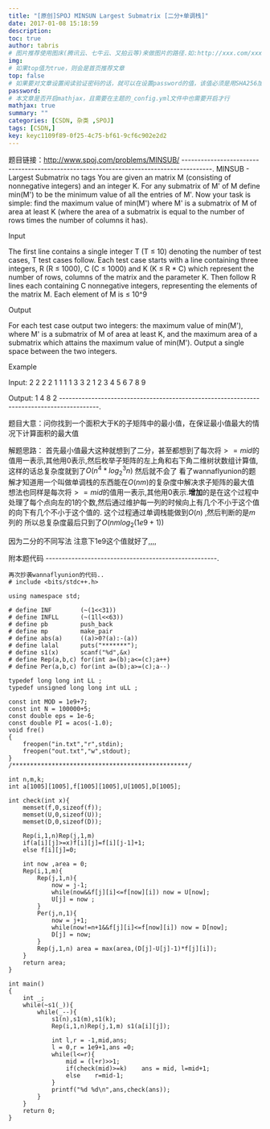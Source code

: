 ```yaml
---
title: "[原创]SPOJ MINSUN Largest Submatrix [二分+单调栈]"
date: 2017-01-08 15:18:59
description:
toc: true
author: tabris
# 图片推荐使用图床(腾讯云、七牛云、又拍云等)来做图片的路径.如:http://xxx.com/xxx.jpg
img:
# 如果top值为true，则会是首页推荐文章
top: false
# 如果要对文章设置阅读验证密码的话，就可以在设置password的值，该值必须是用SHA256加密后的密码，防止被他人识破
password:
# 本文章是否开启mathjax，且需要在主题的_config.yml文件中也需要开启才行
mathjax: true
summary: ""
categories: [CSDN, 杂类 ,SPOJ]
tags: [CSDN,]
key: keyc1109f89-0f25-4c75-bf61-9cf6c902e2d2
---
```


题目链接：http://www.spoj.com/problems/MINSUB/
---------------------------------------------------------------------------------------.
MINSUB - Largest Submatrix
no tags
You are given an matrix M (consisting of nonnegative integers) and an integer K.  For any submatrix of M' of M define min(M') to be the minimum value of all the entries of M'.  Now your task is simple:  find the maximum value of min(M') where M' is a submatrix of M of area at least K (where the area of a submatrix is equal to the number of rows times the number of columns it has).

Input

The first line contains a single integer T (T ≤ 10) denoting the number of test cases, T test cases follow.  Each test case starts with a line containing three integers, R (R ≤ 1000), C (C ≤ 1000) and K (K ≤ R * C) which represent the number of rows, columns of the matrix and the parameter K.  Then follow R lines each containing C nonnegative integers, representing the elements of the matrix M.  Each element of M is ≤ 10^9

Output

For each test case output two integers:  the maximum value of min(M'), where M' is a submatrix of M of area at least K, and the maximum area of a submatrix which attains the maximum value of min(M').  Output a single space between the two integers.

Example

Input:
2
2 2 2
1 1
1 1
3 3 2
1 2 3
4 5 6
7 8 9

Output:
1 4
8 2
------------------------------------------------------------------------------------------.

题目大意：问你找到一个面积大于K的子矩阵中的最小值，在保证最小值最大的情况下计算面积的最大值


解题思路：
首先最小值最大这种就想到了二分，甚至都想到了每次将$>=mid$的值用一表示,其他用0表示,然后枚举子矩阵的左上角和右下角二维树状数组计算值,这样的话总复杂度就到了$O(n^4*log_2^3 n)$
然后就不会了
看了wannaflyunion的题解才知道用一个叫做单调栈的东西能在$O(nm)$的复杂度中解决求子矩阵的最大值
想法也同样是每次将$>=mid$的值用一表示,其他用0表示.**增加**的是在这个过程中处理了每个点向左的1的个数,然后通过维护每一列的时候向上有几个不小于这个值的向下有几个不小于这个值的. 这个过程通过单调栈能做到$O(n)$ ,然后判断的是$m$列的  所以总复杂度最后只到了$O(nmlog_2(1e9+1))$


因为二分的不同写法 注意下1e9这个值就好了,,,,



附本题代码
-----------------------------------------------------.
```
再次抄袭wannaflyunion的代码..
# include <bits/stdc++.h>

using namespace std;

# define INF        (~(1<<31))
# define INFLL      (~(1ll<<63))
# define pb         push_back
# define mp         make_pair
# define abs(a)     ((a)>0?(a):-(a))
# define lalal      puts("*******");
# define s1(x)      scanf("%d",&x)
# define Rep(a,b,c) for(int a=(b);a<=(c);a++)
# define Per(a,b,c) for(int a=(b);a>=(c);a--)

typedef long long int LL ;
typedef unsigned long long int uLL ;

const int MOD = 1e9+7;
const int N = 100000+5;
const double eps = 1e-6;
const double PI = acos(-1.0);
void fre()
{
    freopen("in.txt","r",stdin);
    freopen("out.txt","w",stdout);
}
/*************************************************/

int n,m,k;
int a[1005][1005],f[1005][1005],U[1005],D[1005];

int check(int x){
    memset(f,0,sizeof(f));
    memset(U,0,sizeof(U));
    memset(D,0,sizeof(D));

    Rep(i,1,n)Rep(j,1,m)
    if(a[i][j]>=x)f[i][j]=f[i][j-1]+1;
    else f[i][j]=0;

    int now ,area = 0;
    Rep(i,1,m){
        Rep(j,1,n){
            now = j-1;
            while(now&&f[j][i]<=f[now][i]) now = U[now];
            U[j] = now ;
        }
        Per(j,n,1){
            now = j+1;
            while(now!=n+1&&f[j][i]<=f[now][i]) now = D[now];
            D[j] = now;
        }
        Rep(j,1,n) area = max(area,(D[j]-U[j]-1)*f[j][i]);
    }
    return area;
}

int main()
{
    int _;
    while(~s1(_)){
        while(_--){
            s1(n),s1(m),s1(k);
            Rep(i,1,n)Rep(j,1,m) s1(a[i][j]);

            int l,r = -1,mid,ans;
            l = 0,r = 1e9+1,ans =0;
            while(l<=r){
                mid = (l+r)>>1;
                if(check(mid)>=k)    ans = mid, l=mid+1;
                else    r=mid-1;
            }
            printf("%d %d\n",ans,check(ans));
        }
    }
    return 0;
}

```
